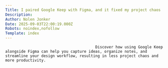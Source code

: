 ```yaml
---
Title: I paired Google Keep with Figma, and it fixed my project chaos
Description: 
Author: Nolen Jonker
Date: 2025-09-03T22:00:19.000Z
Robots: noindex,nofollow
Template: index
---
```


                                            Discover how using Google Keep alongside Figma can help you capture ideas, organize notes, and streamline your design workflow, resulting in less project chaos and more productivity.
                                        